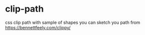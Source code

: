 # clip-path
css clip path with sample of shapes 
you can sketch you path from 
https://bennettfeely.com/clippy/
